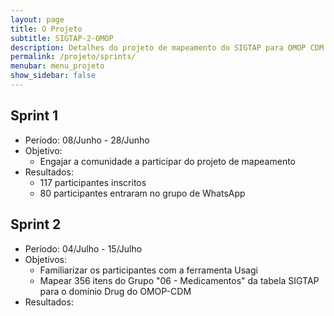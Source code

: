 ```yaml
---
layout: page
title: O Projeto
subtitle: SIGTAP-2-OMOP
description: Detalhes do projeto de mapeamento do SIGTAP para OMOP CDM
permalink: /projeto/sprints/
menubar: menu_projeto
show_sidebar: false
---
```


## Sprint 1
- Período: 08/Junho - 28/Junho
- Objetivo:
    - Engajar a comunidade a participar do projeto de mapeamento
- Resultados:
    - 117 participantes inscritos
    - 80 participantes entraram no grupo de WhatsApp

## Sprint 2
- Período: 04/Julho - 15/Julho
- Objetivos:
    - Familiarizar os participantes com a ferramenta Usagi
    - Mapear 356 itens do Grupo "06 - Medicamentos" da tabela SIGTAP para o domínio Drug do OMOP-CDM
- Resultados:

